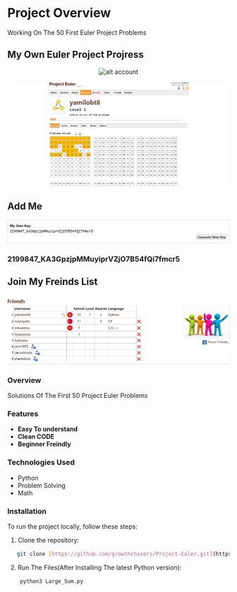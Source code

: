 # Project Overview

Working On The 50 First Euler Project Problems

## My Own Euler Project Projress

<p align="center">
    <img src="https://projecteuler.net/profile/yamilobt8.png" alt="alt account">
</p>

![alt progress](progress.png)

## Add Me

<p align="center">
    <img src="addme.png" alt="alt account">
</p>

### 2199847_KA3GpzjpMMuyiprVZjO7B54fQi7fmcr5

## Join My Freinds List

<p align="center">
    <img src="freinds.png" alt="alt account">
</p>

### Overview
Solutions Of The First 50 Project Euler Problems

### Features
- **Easy To understand**
- **Clean CODE**
- **Beginner Freindly**

### Technologies Used
- Python
- Problem Solving
- Math

### Installation
To run the project locally, follow these steps:
1. Clone the repository:  
```bash
   git clone [https://github.com/growthchasers/Project-Euler.git](https://github.com/yamilobt8/Project-Euler.git)
```
2. Run The Files(After Installing The latest Python version):  
```bash
    python3 Large_Sum.py
```
